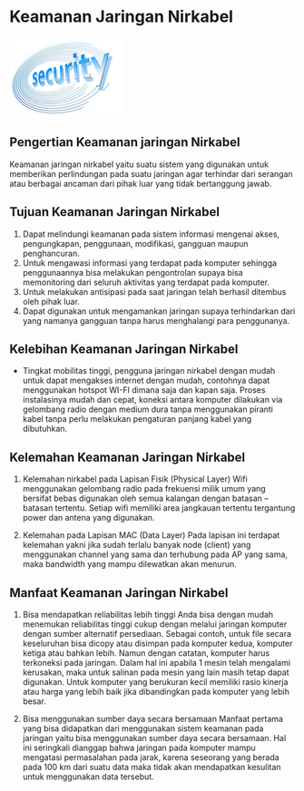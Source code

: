 # Keamanan Jaringan Nirkabel
![Image](security.jpg)

## Pengertian Keamanan jaringan Nirkabel
Keamanan jaringan nirkabel yaitu suatu sistem yang digunakan untuk memberikan perlindungan pada suatu jaringan agar terhindar dari serangan atau berbagai ancaman dari pihak luar yang tidak bertanggung jawab.

## Tujuan Keamanan Jaringan Nirkabel
1. Dapat melindungi keamanan pada sistem informasi mengenai akses, pengungkapan, penggunaan, modifikasi, gangguan maupun penghancuran.
2. Untuk mengawasi informasi yang terdapat pada komputer sehingga penggunaannya bisa melakukan pengontrolan supaya bisa memonitoring dari seluruh aktivitas yang terdapat pada komputer.
3. Untuk melakukan antisipasi pada saat jaringan telah berhasil ditembus oleh pihak luar.
4.  Dapat digunakan untuk mengamankan jaringan supaya terhindarkan dari yang namanya gangguan tanpa harus menghalangi para penggunanya.

## Kelebihan Keamanan Jaringan Nirkabel
- Tingkat mobilitas tinggi, pengguna jaringan nirkabel dengan mudah untuk dapat mengakses internet dengan mudah, contohnya dapat menggunakan hotspot WI-FI dimana saja dan kapan saja. Proses instalasinya mudah dan cepat, koneksi antara komputer dilakukan via gelombang radio dengan medium dura tanpa menggunakan piranti kabel tanpa perlu melakukan pengaturan panjang kabel yang dibutuhkan.

## Kelemahan Keamanan Jaringan Nirkabel

1. Kelemahan nirkabel pada Lapisan Fisik (Physical Layer)
Wifi menggunakan gelombang radio pada frekuensi milik umum yang bersifat bebas digunakan oleh semua kalangan dengan batasan – batasan tertentu. Setiap wifi memiliki area jangkauan tertentu tergantung power dan antena yang digunakan.

2. Kelemahan pada Lapisan MAC (Data Layer)
Pada lapisan ini terdapat kelemahan yakni jika sudah terlalu banyak node (client) yang menggunakan channel yang sama dan terhubung pada AP yang sama, maka bandwidth yang mampu dilewatkan akan menurun.

## Manfaat Keamanan Jaringan Nirkabel

1. Bisa mendapatkan reliabilitas lebih tinggi
Anda bisa dengan mudah menemukan reliabilitas tinggi cukup dengan melalui jaringan komputer dengan sumber alternatif persediaan. Sebagai contoh, untuk file secara keseluruhan bisa dicopy atau disimpan pada komputer kedua, komputer ketiga atau bahkan lebih. Namun dengan catatan, komputer harus terkoneksi pada jaringan. Dalam hal ini apabila 1 mesin telah mengalami kerusakan, maka untuk salinan pada mesin yang lain masih tetap dapat digunakan. Untuk komputer yang berukuran kecil memiliki rasio kinerja atau harga yang lebih baik jika dibandingkan pada komputer yang lebih besar.

2. Bisa menggunakan sumber daya secara bersamaan
Manfaat pertama yang bisa didapatkan dari menggunakan sistem keamanan pada jaringan yaitu bisa menggunakan sumber daya secara bersamaan. Hal ini seringkali dianggap bahwa jaringan pada komputer mampu mengatasi permasalahan pada jarak, karena seseorang yang berada pada 100 km dari suatu data maka tidak akan mendapatkan kesulitan untuk menggunakan data tersebut.
